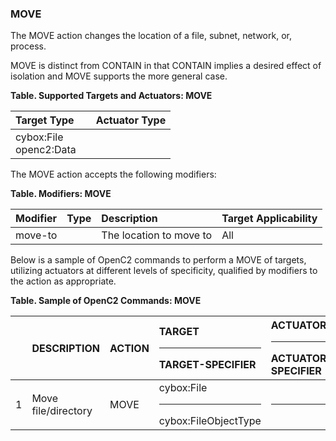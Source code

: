 ### MOVE
The MOVE action changes the location of a file, subnet, network, or, process.

MOVE is distinct from CONTAIN in that CONTAIN implies a desired effect of isolation and MOVE supports the more general case.

**Table. Supported Targets and Actuators: MOVE**

| Target Type |  | Actuator Type | 
| :--- | :--- | :--- | 
| cybox:File<br>openc2:Data |  |  | 

The MOVE action accepts the following modifiers:

**Table. Modifiers: MOVE**

| Modifier | Type | Description | Target Applicability | 
| :--- | :--- | :--- | :--- | 
| move-to |  | The location to move to | All | 

Below is a sample of OpenC2 commands to perform a MOVE of targets, utilizing actuators at different levels of specificity, qualified by modifiers to the action as appropriate.

**Table. Sample of OpenC2 Commands: MOVE**

|  | DESCRIPTION | ACTION | TARGET<hr>TARGET-SPECIFIER | ACTUATOR<hr>ACTUATOR-SPECIFIER | MODIFIER | 
| :--- | :--- | :--- | :--- | :--- | :--- | 
| 1 | Move file/directory | MOVE | cybox:File<hr>cybox:FileObjectType | <hr> | move-to | 

